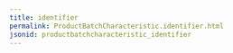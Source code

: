 ```yaml
---
title: identifier
permalink: ProductBatchCharacteristic.identifier.html
jsonid: productbatchcharacteristic_identifier
---
```

